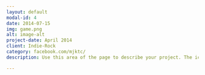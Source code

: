 ```yaml
---
layout: default
modal-id: 4
date: 2014-07-15
img: game.png
alt: image-alt
project-date: April 2014
client: Indie-Rock
category: facebook.com/mjktc/
description: Use this area of the page to describe your project. The icon above is part of a free icon set by <a href="https://sellfy.com/p/8Q9P/jV3VZ/">Flat Icons</a>. On their website, you can download their free set with 16 icons, or you can purchase the entire set with 146 icons for only $12!

---
```

